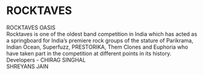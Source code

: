 # ROCKTAVES
ROCKTAVES OASIS<br>
Rocktaves is one of the oldest band competition in India which has acted as a springboard for India’s premiere rock groups of the stature of Parikrama, Indian Ocean, Superfuzz, PRESTORIKA, Them Clones and Euphoria who have taken part in the competition at different points in its history.<br>
Developers - CHIRAG SINGHAL<br>
             SHREYANS JAIN
